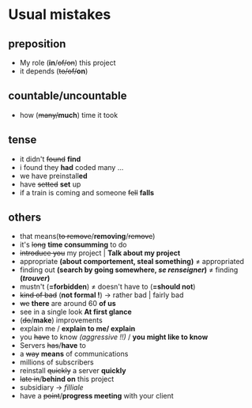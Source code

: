 # Usual mistakes
## preposition
- My role (**in**/~~of/on~~) this project
- it depends (~~to/of/~~**on**)

## countable/uncountable
- how (~~many/~~**much**) time it took

## tense
- it didn't ~~found~~ **find**
- i found they **had** coded many ...
- we have preinstall**ed**
- have ~~setted~~ **set** up
- if a train is coming and someone ~~fell~~ **falls**

## others
- that means(~~to remove~~/**removing**/~~remove~~)
- it's ~~long~~ **time consumming** to do
- ~~introduce you~~ my project | **Talk about my project**
- appropriate **(about comportement, steal something)** ≠ appropriated
- finding out **(search by going somewhere, _se renseigner_)** ≠ finding **(_trouver_)**
- mustn't (**=forbidden**) ≠ doesn't have to (**=should not**)
- ~~kind of bad~~ (**not formal !**) -> rather bad | fairly bad
- ~~we~~ **there** are around 60 **of us**
- see in a single look **At first glance**
- (~~do~~/**make**) improvements
- explain me / **explain to me/ explain**
- you ~~have~~ to know _(aggressive !!)_ / **you might like to know**
- Servers ~~has~~/**have** to
- a ~~way~~ **means** of communications
- millions of subscribers
- reinstall ~~quickly~~ a server **quickly**
- ~~late in~~/**behind on** this project
- subsidiary -> _filliale_
- have a ~~point~~/**progress meeting** with your client
